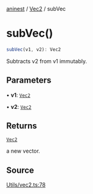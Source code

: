 [aninest](../../index.md) / [Vec2](../index.md) / subVec

# subVec()

```ts
subVec(v1, v2): Vec2
```

Subtracts v2 from v1 immutably.

## Parameters

• **v1**: [`Vec2`](../type-aliases/Vec2.md)

• **v2**: [`Vec2`](../type-aliases/Vec2.md)

## Returns

[`Vec2`](../type-aliases/Vec2.md)

a new vector.

## Source

[Utils/vec2.ts:78](https://github.com/zphrs/aninest/blob/b0ed172/src/Utils/vec2.ts#L78)

